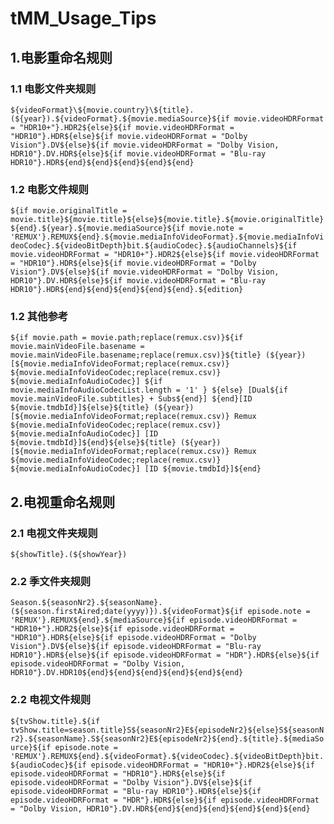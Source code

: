 # tMM_Usage_Tips

## 1.电影重命名规则
### 1.1 电影文件夹规则
`
${videoFormat}\${movie.country}\${title}.(${year}).${videoFormat}.${movie.mediaSource}${if movie.videoHDRFormat = "HDR10+"}.HDR2${else}${if movie.videoHDRFormat = "HDR10"}.HDR${else}${if movie.videoHDRFormat = "Dolby Vision"}.DV${else}${if movie.videoHDRFormat = "Dolby Vision, HDR10"}.DV.HDR${else}${if movie.videoHDRFormat = "Blu-ray HDR10"}.HDR${end}${end}${end}${end}${end}
`
### 1.2 电影文件规则
`
${if movie.originalTitle = movie.title}${movie.title}${else}${movie.title}.${movie.originalTitle}${end}.${year}.${movie.mediaSource}${if movie.note = 'REMUX'}.REMUX${end}.${movie.mediaInfoVideoFormat}.${movie.mediaInfoVideoCodec}.${videoBitDepth}bit.${audioCodec}.${audioChannels}${if movie.videoHDRFormat = "HDR10+"}.HDR2${else}${if movie.videoHDRFormat = "HDR10"}.HDR${else}${if movie.videoHDRFormat = "Dolby Vision"}.DV${else}${if movie.videoHDRFormat = "Dolby Vision, HDR10"}.DV.HDR${else}${if movie.videoHDRFormat = "Blu-ray HDR10"}.HDR${end}${end}${end}${end}${end}.${edition}
`
### 1.2 其他参考
`
${if movie.path = movie.path;replace(remux.csv)}${if movie.mainVideoFile.basename = movie.mainVideoFile.basename;replace(remux.csv)}${title} (${year}) [${movie.mediaInfoVideoFormat;replace(remux.csv)} ${movie.mediaInfoVideoCodec;replace(remux.csv)} ${movie.mediaInfoAudioCodec}] ${if movie.mediaInfoAudioCodecList.length = '1' } ${else} [Dual${if movie.mainVideoFile.subtitles} + Subs${end}] ${end}[ID ${movie.tmdbId}]${else}${title} (${year}) [${movie.mediaInfoVideoFormat;replace(remux.csv)} Remux ${movie.mediaInfoVideoCodec;replace(remux.csv)} ${movie.mediaInfoAudioCodec}] [ID ${movie.tmdbId}]${end}${else}${title} (${year}) [${movie.mediaInfoVideoFormat;replace(remux.csv)} Remux ${movie.mediaInfoVideoCodec;replace(remux.csv)} ${movie.mediaInfoAudioCodec}] [ID ${movie.tmdbId}]${end}
`

## 2.电视重命名规则
### 2.1 电视文件夹规则
`
${showTitle}.(${showYear})
`
### 2.2 季文件夹规则
`
Season.${seasonNr2}.${seasonName}.(${season.firstAired;date(yyyy)}).${videoFormat}${if episode.note = 'REMUX'}.REMUX${end}.${mediaSource}${if episode.videoHDRFormat = "HDR10+"}.HDR2${else}${if episode.videoHDRFormat = "HDR10"}.HDR${else}${if episode.videoHDRFormat = "Dolby Vision"}.DV${else}${if episode.videoHDRFormat = "Blu-ray HDR10"}.HDR${else}${if episode.videoHDRFormat = "HDR"}.HDR${else}${if episode.videoHDRFormat = "Dolby Vision, HDR10"}.DV.HDR10${end}${end}${end}${end}${end}${end}
`
### 2.2 电视文件规则
`
${tvShow.title}.${if tvShow.title=season.title}S${seasonNr2}E${episodeNr2}${else}S${seasonNr2}.${seasonName}.S${seasonNr2}E${episodeNr2}${end}.${title}.${mediaSource}${if episode.note = 'REMUX'}.REMUX${end}.${videoFormat}.${videoCodec}.${videoBitDepth}bit.${audioCodec}${if episode.videoHDRFormat = "HDR10+"}.HDR2${else}${if episode.videoHDRFormat = "HDR10"}.HDR${else}${if episode.videoHDRFormat = "Dolby Vision"}.DV${else}${if episode.videoHDRFormat = "Blu-ray HDR10"}.HDR${else}${if episode.videoHDRFormat = "HDR"}.HDR${else}${if episode.videoHDRFormat = "Dolby Vision, HDR10"}.DV.HDR${end}${end}${end}${end}${end}${end}
`
